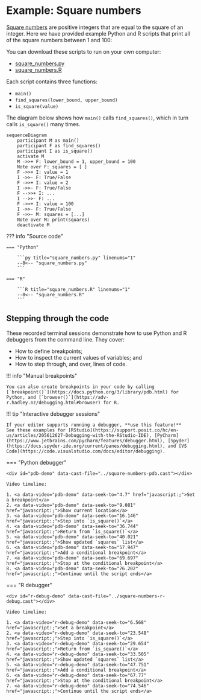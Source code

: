 # Example: Square numbers

[Square numbers](https://en.wikipedia.org/wiki/Square_number) are positive integers that are equal to the square of an integer.
Here we have provided example Python and R scripts that print all of the square numbers between 1 and 100:

<div id="square-numbers-demo" data-cast-file="../square-numbers-demo.cast"></div>

You can download these scripts to run on your own computer:

- [square_numbers.py](square_numbers.py)
- [square_numbers.R](square_numbers.R)

Each script contains three functions:

- `main()`
- `find_squares(lower_bound, upper_bound)`
- `is_square(value)`

The diagram below shows how `main()` calls `find_squares()`, which in turn calls `is_square()` many times.

```mermaid
sequenceDiagram
    participant M as main()
    participant F as find_squares()
    participant I as is_square()
    activate M
    M ->>+ F: lower_bound = 1, upper_bound = 100
    Note over F: squares = [ ]
    F ->>+ I: value = 1
    I ->>- F: True/False
    F ->>+ I: value = 2
    I ->>- F: True/False
    F -->>+ I: ...
    I -->>- F: ...
    F ->>+ I: value = 100
    I ->>- F: True/False
    F ->>- M: squares = [...]
    Note over M: print(squares)
    deactivate M
```

??? info "Source code"

    === "Python"

        ```py title="square_numbers.py" linenums="1"
        --8<-- "square_numbers.py"
        ```

    === "R"

        ```R title="square_numbers.R" linenums="1"
        --8<-- "square_numbers.R"
        ```

## Stepping through the code

These recorded terminal sessions demonstrate how to use Python and R debuggers from the command line.
They cover:

- How to define breakpoints;
- How to inspect the current values of variables; and
- How to step through, and over, lines of code.

!!! info "Manual breakpoints"

    You can also create breakpoints in your code by calling [`breakpoint()`](https://docs.python.org/3/library/pdb.html) for Python, and [`browser()`](https://adv-r.hadley.nz/debugging.html#browser) for R.

!!! tip "Interactive debugger sessions"

    If your editor supports running a debugger, **use this feature!**
    See these examples for [RStudio](https://support.posit.co/hc/en-us/articles/205612627-Debugging-with-the-RStudio-IDE), [PyCharm](https://www.jetbrains.com/pycharm/features/debugger.html), [Spyder](https://docs.spyder-ide.org/current/panes/debugging.html), and [VS Code](https://code.visualstudio.com/docs/editor/debugging).

=== "Python debugger"

    <div id="pdb-demo" data-cast-file="../square-numbers-pdb.cast"></div>

    Video timeline:

    1. <a data-video="pdb-demo" data-seek-to="4.7" href="javascript:;">Set a breakpoint</a>
    2. <a data-video="pdb-demo" data-seek-to="9.081" href="javascript:;">Show current location</a>
    3. <a data-video="pdb-demo" data-seek-to="16.146" href="javascript:;">Step into `is_square()`</a>
    4. <a data-video="pdb-demo" data-seek-to="36.744" href="javascript:;">Return from `is_square()`</a>
    5. <a data-video="pdb-demo" data-seek-to="40.021" href="javascript:;">Show updated `squares` list</a>
    6. <a data-video="pdb-demo" data-seek-to="57.947" href="javascript:;">Add a conditional breakpoint</a>
    7. <a data-video="pdb-demo" data-seek-to="69.697" href="javascript:;">Stop at the conditional breakpoint</a>
    8. <a data-video="pdb-demo" data-seek-to="76.202" href="javascript:;">Continue until the script ends</a>

=== "R debugger"

    <div id="r-debug-demo" data-cast-file="../square-numbers-r-debug.cast"></div>

    Video timeline:

    1. <a data-video="r-debug-demo" data-seek-to="6.568" href="javascript:;">Set a breakpoint</a>
    2. <a data-video="r-debug-demo" data-seek-to="23.548" href="javascript:;">Step into `is_square()`</a>
    3. <a data-video="r-debug-demo" data-seek-to="29.654" href="javascript:;">Return from `is_square()`</a>
    4. <a data-video="r-debug-demo" data-seek-to="33.505" href="javascript:;">Show updated `squares` list</a>
    5. <a data-video="r-debug-demo" data-seek-to="47.751" href="javascript:;">Add a conditional breakpoint</a>
    6. <a data-video="r-debug-demo" data-seek-to="67.77" href="javascript:;">Stop at the conditional breakpoint</a>
    7. <a data-video="r-debug-demo" data-seek-to="74.546" href="javascript:;">Continue until the script ends</a>
